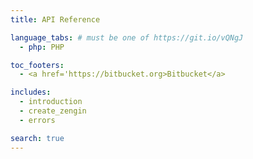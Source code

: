 ```yaml
---
title: API Reference

language_tabs: # must be one of https://git.io/vQNgJ
  - php: PHP

toc_footers:
  - <a href='https://bitbucket.org>Bitbucket</a>

includes:
  - introduction
  - create_zengin
  - errors

search: true
---
```

